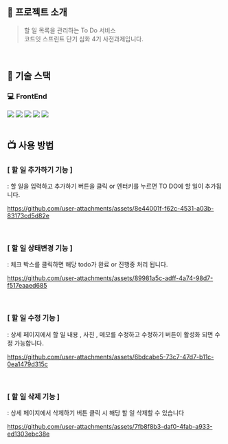 ## 📖 프로젝트 소개
> 할 일 목록을 관리하는 To Do 서비스 <br/>
> 코드잇 스프린트 단기 심화 4기 사전과제입니다.
<br/>

##  🚀 기술 스택

### 💻 FrontEnd
<div>
<img src="https://img.shields.io/badge/React-20232A?style=for-the-badge&logo=react&logoColor=61DAFB"/>
<img src="https://img.shields.io/badge/Next.js-000000?style=for-the-badge&logo=Next.js&logoColor=white">
<img src="https://img.shields.io/badge/TypeScript-3178C6?style=for-the-badge&logo=typescript&logoColor=white">
<img src="https://img.shields.io/badge/Tailwind_CSS-38B2AC?style=for-the-badge&logo=tailwind-css&logoColor=white"/>
<img src="https://img.shields.io/badge/zustand-36454F?style=for-the-badge&logo=zustand&logoColor=white">
</div>

<br/>

## 📺 사용 방법

### [ 할 일 추가하기 기능 ]
: 할 일을 입력하고 추가하기 버튼을 클릭 or 엔터키를 누르면 TO DO에 할 일이 추가됩니다.

https://github.com/user-attachments/assets/8e44001f-f62c-4531-a03b-83173cd5d82e

<br/>

### [ 할 일 상태변경 기능 ]
: 체크 박스를 클릭하면 해당 todo가 완료 or 진행중 처리 됩니다.

https://github.com/user-attachments/assets/89981a5c-adff-4a74-98d7-f517eaaed685

<br/>

### [ 할 일 수정 기능 ]
: 상세 페이지에서 할 일 내용 , 사진 , 메모를 수정하고 수정하기 버튼이 활성화 되면 수정 가능합니다.

https://github.com/user-attachments/assets/6bdcabe5-73c7-47d7-b11c-0ea1479d315c

<br/>

### [ 할 일 삭제 기능 ]
: 상세 페이지에서 삭제하기 버튼 클릭 시 해당 할 일 삭제할 수 있습니다

https://github.com/user-attachments/assets/7fb8f8b3-daf0-4fab-a933-ed1303ebc38e

